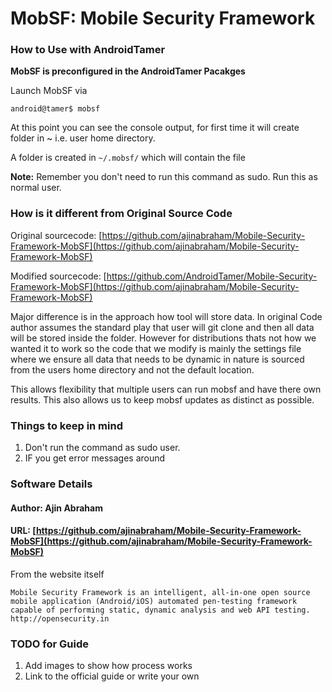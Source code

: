 # MobSF: Mobile Security Framework

### How to Use with AndroidTamer

__MobSF is preconfigured in the AndroidTamer Pacakges__

Launch MobSF via 

	android@tamer$ mobsf

At this point you can see the console output, for first time it will create folder in ~ i.e. user home directory.

A folder is created in ```~/.mobsf/``` which will contain the file


__Note:__ Remember you don't need to run this command as sudo. Run this as normal user.


### How is it different from Original Source Code

Original sourcecode: [https://github.com/ajinabraham/Mobile-Security-Framework-MobSF](https://github.com/ajinabraham/Mobile-Security-Framework-MobSF)

Modified sourcecode: [https://github.com/AndroidTamer/Mobile-Security-Framework-MobSF](https://github.com/ajinabraham/Mobile-Security-Framework-MobSF)

Major difference is in the approach how tool will store data. In original Code author assumes the standard play that user will git clone and then all data will be stored inside the folder. However for distributions thats not how we wanted it to work so the code that we modify is mainly the settings file where we ensure all data that needs to be dynamic in nature is sourced from the users home directory and not the default location.

This allows flexibility that multiple users can run mobsf and have there own results. This also allows us to keep mobsf updates as distinct as possible.

### Things to keep in mind

1. Don't run the command as sudo user.
2. IF you get error messages around


### Software Details
#### Author: Ajin Abraham
#### URL: [https://github.com/ajinabraham/Mobile-Security-Framework-MobSF](https://github.com/ajinabraham/Mobile-Security-Framework-MobSF)

From the website itself

	Mobile Security Framework is an intelligent, all-in-one open source mobile application (Android/iOS) automated pen-testing framework capable of performing static, dynamic analysis and web API testing. http://opensecurity.in


### TODO for Guide

1. Add images to show how process works
1. Link to the official guide or write your own